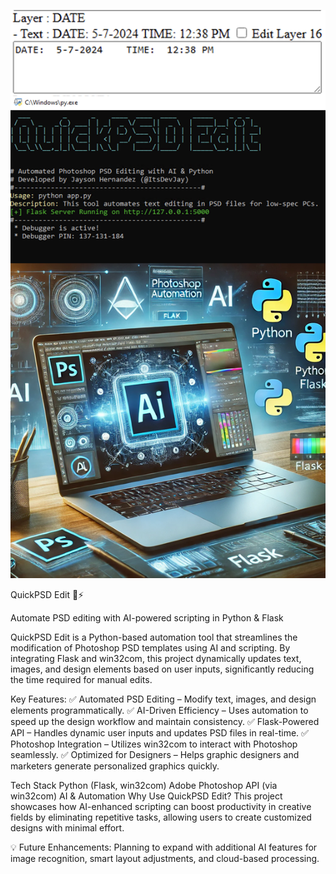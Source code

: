 ![QuickPSD Edit](QuickPSD_UI_Composite.png)

QuickPSD Edit 🎨⚡

Automate PSD editing with AI-powered scripting in Python & Flask

QuickPSD Edit is a Python-based automation tool that streamlines the modification of Photoshop PSD templates using AI and scripting. By integrating Flask and win32com, this project dynamically updates text, images, and design elements based on user inputs, significantly reducing the time required for manual edits.

Key Features:
✅ Automated PSD Editing – Modify text, images, and design elements programmatically.
✅ AI-Driven Efficiency – Uses automation to speed up the design workflow and maintain consistency.
✅ Flask-Powered API – Handles dynamic user inputs and updates PSD files in real-time.
✅ Photoshop Integration – Utilizes win32com to interact with Photoshop seamlessly.
✅ Optimized for Designers – Helps graphic designers and marketers generate personalized graphics quickly.

Tech Stack
Python (Flask, win32com)
Adobe Photoshop API (via win32com)
AI & Automation
Why Use QuickPSD Edit?
This project showcases how AI-enhanced scripting can boost productivity in creative fields by eliminating repetitive tasks, allowing users to create customized designs with minimal effort.

💡 Future Enhancements: Planning to expand with additional AI features for image recognition, smart layout adjustments, and cloud-based processing.

